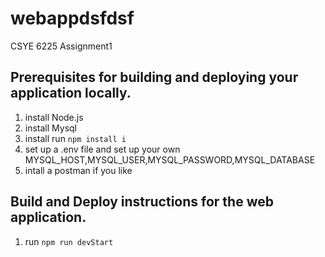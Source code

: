 # webappdsfdsf
CSYE 6225 Assignment1
## Prerequisites for building and deploying your application locally.
1. install Node.js
2. install Mysql
3. install run `npm install i`
4. set up a .env file and set up your own MYSQL_HOST,MYSQL_USER,MYSQL_PASSWORD,MYSQL_DATABASE
5. intall a postman if you like
## Build and Deploy instructions for the web application.
1. run `npm run devStart`
